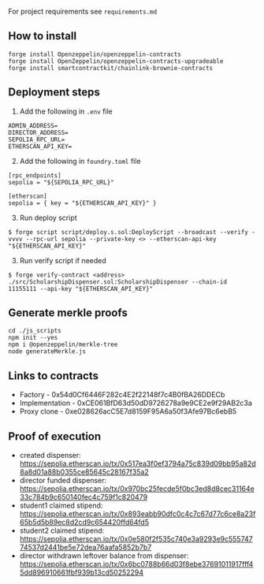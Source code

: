 For project requirements see `requirements.md`

## How to install

```
forge install Openzeppelin/openzeppelin-contracts
forge install OpenZeppelin/openzeppelin-contracts-upgradeable
forge install smartcontractkit/chainlink-brownie-contracts
```

## Deployment steps

1. Add the following in `.env` file
```
ADMIN_ADDRESS=
DIRECTOR_ADDRESS=
SEPOLIA_RPC_URL=
ETHERSCAN_API_KEY=
```

2. Add the following in `foundry.toml` file
```
[rpc_endpoints]
sepolia = "${SEPOLIA_RPC_URL}"

[etherscan]
sepolia = { key = "${ETHERSCAN_API_KEY}" }
```

3. Run deploy script

```
$ forge script script/deploy.s.sol:DeployScript --broadcast --verify -vvvv --rpc-url sepolia --private-key <> --etherscan-api-key "${ETHERSCAN_API_KEY}"
```

3. Run verify script if needed

```
$ forge verify-contract <address>  ./src/ScholarshipDispenser.sol:ScholarshipDispenser --chain-id 11155111 --api-key "${ETHERSCAN_API_KEY}"
```

## Generate merkle proofs

```
cd ./js_scripts
npm init --yes
npm i @openzeppelin/merkle-tree
node generateMerkle.js 
```

## Links to contracts

- Factory - 0x54d0Cf6446F282c4E2f22148f7c4B0fBA26DDECb
- Implementation - 0xCE061BfD63d50dD9726278a9e9CE2e9f29AB2c3a
- Proxy clone - 0xe028626acC5E7d8159F95A6a50f3Afe97Bc6ebB5

## Proof of execution
- created dispenser: https://sepolia.etherscan.io/tx/0x517ea3f0ef3794a75c839d09bb95a82d8a8d01a88b0355ce85645c28167f35a2
- director funded dispenser: https://sepolia.etherscan.io/tx/0x970bc25fecde5f0bc3ed8d8cec31164e33c784b9c650140fec4c759f1c820479
- student1 claimed stipend: https://sepolia.etherscan.io/tx/0x893eabb90dfc0c4c7c67d77c6ce8a23f65b5d5b89ec8d2cd9c654420ffd64fd5
- student2 claimed stipend: https://sepolia.etherscan.io/tx/0x0e580f2f535c740e3a9293e9c55574774537d2441be5e72dea76aafa5852b7b7
- director withdrawn leftover balance from dispenser: https://sepolia.etherscan.io/tx/0x6bc0788b66d03f8ebe37691011917fff45dd896910661fbf939b13cd50252294